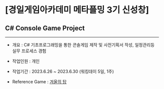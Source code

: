 # [경일게임아카데미 메타플밍 3기 신성창]
## C# Console Game Project
***
- 개요 : C# 기초프로그래밍을 통한 콘솔게임 제작 및 사전기획서 작성, 일정관리등 실무 프로세스 경험

- 작업인원 : 개인

- 작업기간 : 2023.6.26 ~ 2023.6.30 (워킹데이 5일, 1주)

- Reference Game : [겨울의 탑](https://play.google.com/store/search?q=%EA%B2%A8%EC%9A%B8%EC%9D%98%20%ED%83%91&c=apps&hl=ko-KR)
